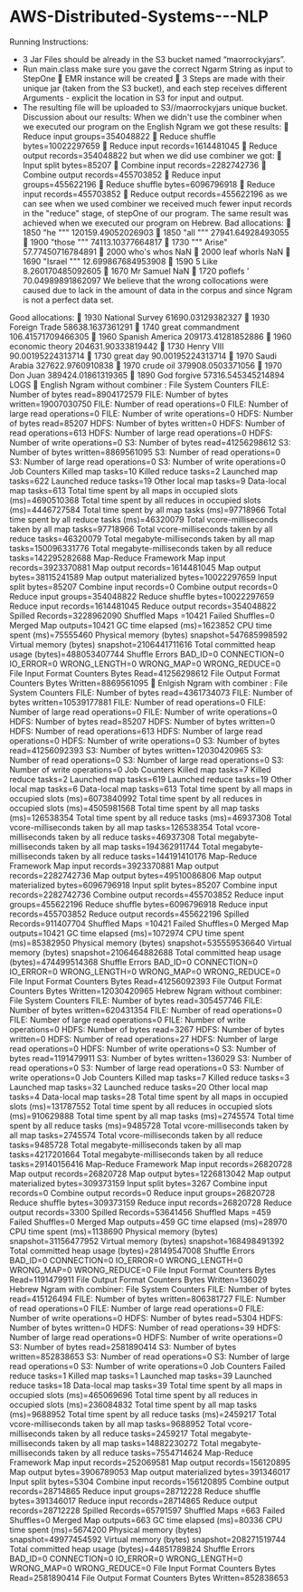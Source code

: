 # AWS-Distributed-Systems---NLP

Running Instructions:
- 3 Jar Files should be already in the S3 bucket named “maorrockyjars”.
- Run main.class make sure you gave the correct Ngarm String as input to StepOne
 EMR instance will be created
 3 Steps are made with their unique jar (taken from the S3 bucket), and each
step receives different Arguments - explicit the location in S3 for input and
output.
- The resulting file will be uploaded to S3//maorrockyjars unique bucket.
Discussion about our results:
When we didn't use the combiner when we executed our program on the English Ngram
we got these results:
 Reduce input groups=354048822
 Reduce shuffle bytes=10022297659
 Reduce input records=1614481045
 Reduce output records=354048822
but when we did use combiner we got:
 Input split bytes=85207
 Combine input records=2282742736
 Combine output records=455703852
 Reduce input groups=455622196
 Reduce shuffle bytes=6096796918
 Reduce input records=455703852
 Reduce output records=455622196
as we can see when we used combiner we received much fewer input records in the
"reduce" stage, of stepOne of our program. The same result was achieved when we
executed our program on Hebrew.
Bad allocations:
 1850 "he """ 120159.49052026903
 1850 "all """ 27941.64928493055
 1900 "those """ 74113.10377664817
 1730 """ Arise" 57.77450716784891
 2000 who's whos NaN
 2000 leaf whorls NaN
 1690 "Israel """ 12.699867684953908
 1590 5 Like 8.260170485092605
 1670 Mr Samuel NaN
 1720 poflefs ' 70.04989891862097
We believe that the wrong collocations were caused due to lack in the amount of
data in the corpus and since Ngram is not a perfect data set.

Good allocations:
 1930 National Survey 61690.03129382327
 1930 Foreign Trade 58638.1637361291
 1740 great commandment 106.41571709466305
 1960 Spanish America 209173.41281852886
 1960 economic theory 204631.90333819442
 1730 Henry VIII 90.00195224313714
 1730 great day 90.00195224313714
 1970 Saudi Arabia 327622.9760910838
 1970 crude oil 379908.0503371056
 1970 Don Juan 389424.01861319365
 1890 God forgive 57316.545345214894
LOGS
 English Ngram without combiner :
File System Counters
 FILE: Number of bytes read=8904172579
 FILE: Number of bytes written=19007030750
 FILE: Number of read operations=0
 FILE: Number of large read operations=0
 FILE: Number of write operations=0
 HDFS: Number of bytes read=85207
 HDFS: Number of bytes written=0
 HDFS: Number of read operations=613
 HDFS: Number of large read operations=0
 HDFS: Number of write operations=0
 S3: Number of bytes read=41256298612
 S3: Number of bytes written=8869561095
 S3: Number of read operations=0
 S3: Number of large read operations=0
 S3: Number of write operations=0
 Job Counters
 Killed map tasks=10
 Killed reduce tasks=2
 Launched map tasks=622
 Launched reduce tasks=19
 Other local map tasks=9
 Data-local map tasks=613
 Total time spent by all maps in occupied slots
 (ms)=4690510368
 Total time spent by all reduces in occupied slots
(ms)=4446727584
 Total time spent by all map tasks (ms)=97718966
 Total time spent by all reduce tasks (ms)=46320079
 Total vcore-milliseconds taken by all map tasks=97718966
 Total vcore-milliseconds taken by all reduce tasks=46320079
 Total megabyte-milliseconds taken by all map
tasks=150096331776
 Total megabyte-milliseconds taken by all reduce 
tasks=142295282688
 Map-Reduce Framework
 Map input records=3923370881
 Map output records=1614481045
 Map output bytes=38115241589
 Map output materialized bytes=10022297659
 Input split bytes=85207
 Combine input records=0
 Combine output records=0
 Reduce input groups=354048822
 Reduce shuffle bytes=10022297659
 Reduce input records=1614481045
 Reduce output records=354048822
 Spilled Records=3228962090
 Shuffled Maps =10421
 Failed Shuffles=0
 Merged Map outputs=10421
 GC time elapsed (ms)=1623852
 CPU time spent (ms)=75555460
 Physical memory (bytes) snapshot=547685998592
 Virtual memory (bytes) snapshot=2106441711616
 Total committed heap usage (bytes)=488053407744
 Shuffle Errors
 BAD_ID=0
 CONNECTION=0
 IO_ERROR=0
 WRONG_LENGTH=0
 WRONG_MAP=0
 WRONG_REDUCE=0
 File Input Format Counters
 Bytes Read=41256298612
 File Output Format Counters
 Bytes Written=8869561095
 Enlgish Ngram with combiner :
File System Counters
 FILE: Number of bytes read=4361734073
 FILE: Number of bytes written=10539177881
 FILE: Number of read operations=0
 FILE: Number of large read operations=0
 FILE: Number of write operations=0
 HDFS: Number of bytes read=85207
 HDFS: Number of bytes written=0
 HDFS: Number of read operations=613
 HDFS: Number of large read operations=0
 HDFS: Number of write operations=0
 S3: Number of bytes read=41256092393
 S3: Number of bytes written=12030420965
 S3: Number of read operations=0
 S3: Number of large read operations=0
 S3: Number of write operations=0
 Job Counters
 Killed map tasks=7
 Killed reduce tasks=2
 Launched map tasks=619
 Launched reduce tasks=19
 Other local map tasks=6
 Data-local map tasks=613
 Total time spent by all maps in occupied slots (ms)=6073840992
 Total time spent by all reduces in occupied slots (ms)=4505981568
 Total time spent by all map tasks (ms)=126538354
 Total time spent by all reduce tasks (ms)=46937308
 Total vcore-milliseconds taken by all map tasks=126538354
 Total vcore-milliseconds taken by all reduce tasks=46937308
 Total megabyte-milliseconds taken by all map tasks=194362911744
 Total megabyte-milliseconds taken by all reduce tasks=144191410176
 Map-Reduce Framework
 Map input records=3923370881
 Map output records=2282742736
 Map output bytes=49510086806
 Map output materialized bytes=6096796918
 Input split bytes=85207
 Combine input records=2282742736
 Combine output records=455703852
 Reduce input groups=455622196
 Reduce shuffle bytes=6096796918
 Reduce input records=455703852
 Reduce output records=455622196
 Spilled Records=911407704
 Shuffled Maps =10421
 Failed Shuffles=0
 Merged Map outputs=10421
 GC time elapsed (ms)=1072974
 CPU time spent (ms)=85382950
 Physical memory (bytes) snapshot=535559536640
 Virtual memory (bytes) snapshot=2106464882688
 Total committed heap usage (bytes)=474499514368
 Shuffle Errors
 BAD_ID=0
 CONNECTION=0
 IO_ERROR=0
 WRONG_LENGTH=0
 WRONG_MAP=0
 WRONG_REDUCE=0
 File Input Format Counters
 Bytes Read=41256092393
 File Output Format Counters
 Bytes Written=12030420965
Hebrew Ngram without combiner:
File System Counters
 FILE: Number of bytes read=305457746
 FILE: Number of bytes written=620431354
 FILE: Number of read operations=0
 FILE: Number of large read operations=0
 FILE: Number of write operations=0
 HDFS: Number of bytes read=3267
 HDFS: Number of bytes written=0
 HDFS: Number of read operations=27
 HDFS: Number of large read operations=0
 HDFS: Number of write operations=0
 S3: Number of bytes read=1191479911
 S3: Number of bytes written=136029
 S3: Number of read operations=0
 S3: Number of large read operations=0
 S3: Number of write operations=0
 Job Counters
 Killed map tasks=7
 Killed reduce tasks=3
 Launched map tasks=32
 Launched reduce tasks=20
 Other local map tasks=4
 Data-local map tasks=28
 Total time spent by all maps in occupied slots (ms)=131787552
 Total time spent by all reduces in occupied slots (ms)=910629888
 Total time spent by all map tasks (ms)=2745574
 Total time spent by all reduce tasks (ms)=9485728
 Total vcore-milliseconds taken by all map tasks=2745574
 Total vcore-milliseconds taken by all reduce tasks=9485728
 Total megabyte-milliseconds taken by all map tasks=4217201664
 Total megabyte-milliseconds taken by all reduce tasks=29140156416
 Map-Reduce Framework
 Map input records=26820728
 Map output records=26820728
 Map output bytes=1226813042
 Map output materialized bytes=309373159
 Input split bytes=3267
 Combine input records=0
 Combine output records=0
 Reduce input groups=26820728
 Reduce shuffle bytes=309373159
 Reduce input records=26820728
 Reduce output records=3300
 Spilled Records=53641456
 Shuffled Maps =459
 Failed Shuffles=0
 Merged Map outputs=459
 GC time elapsed (ms)=28970
 CPU time spent (ms)=1138690
 Physical memory (bytes) snapshot=31156477952
 Virtual memory (bytes) snapshot=168498491392
 Total committed heap usage (bytes)=28149547008
 Shuffle Errors
 BAD_ID=0
 CONNECTION=0
 IO_ERROR=0
 WRONG_LENGTH=0
 WRONG_MAP=0
 WRONG_REDUCE=0
 File Input Format Counters
 Bytes Read=1191479911
 File Output Format Counters
 Bytes Written=136029
Hebrew Ngram with combiner:
File System Counters
 FILE: Number of bytes read=415126494
 FILE: Number of bytes written=806381727
 FILE: Number of read operations=0
 FILE: Number of large read operations=0
 FILE: Number of write operations=0
 HDFS: Number of bytes read=5304
 HDFS: Number of bytes written=0
 HDFS: Number of read operations=39
 HDFS: Number of large read operations=0
 HDFS: Number of write operations=0
 S3: Number of bytes read=2581890414
 S3: Number of bytes written=852838653
 S3: Number of read operations=0
 S3: Number of large read operations=0
 S3: Number of write operations=0
 Job Counters
 Failed reduce tasks=1
 Killed map tasks=1
 Launched map tasks=39
 Launched reduce tasks=18
 Data-local map tasks=39
 Total time spent by all maps in occupied slots (ms)=465069696
 Total time spent by all reduces in occupied slots (ms)=236084832
 Total time spent by all map tasks (ms)=9688952
 Total time spent by all reduce tasks (ms)=2459217
 Total vcore-milliseconds taken by all map tasks=9688952
 Total vcore-milliseconds taken by all reduce tasks=2459217
 Total megabyte-milliseconds taken by all map tasks=14882230272
 Total megabyte-milliseconds taken by all reduce tasks=7554714624
 Map-Reduce Framework
 Map input records=252069581
 Map output records=156120895
 Map output bytes=3906789053
 Map output materialized bytes=391346017
 Input split bytes=5304
 Combine input records=156120895
 Combine output records=28714865
 Reduce input groups=28712228
 Reduce shuffle bytes=391346017
 Reduce input records=28714865
 Reduce output records=28712228
 Spilled Records=65791597
 Shuffled Maps =663
 Failed Shuffles=0
 Merged Map outputs=663
 GC time elapsed (ms)=80336
 CPU time spent (ms)=5674200
 Physical memory (bytes) snapshot=49977454592
 Virtual memory (bytes) snapshot=208271519744
 Total committed heap usage (bytes)=44851789824
 Shuffle Errors
 BAD_ID=0
 CONNECTION=0
 IO_ERROR=0
 WRONG_LENGTH=0
 WRONG_MAP=0
 WRONG_REDUCE=0
 File Input Format Counters
 Bytes Read=2581890414
 File Output Format Counters
 Bytes Written=852838653
